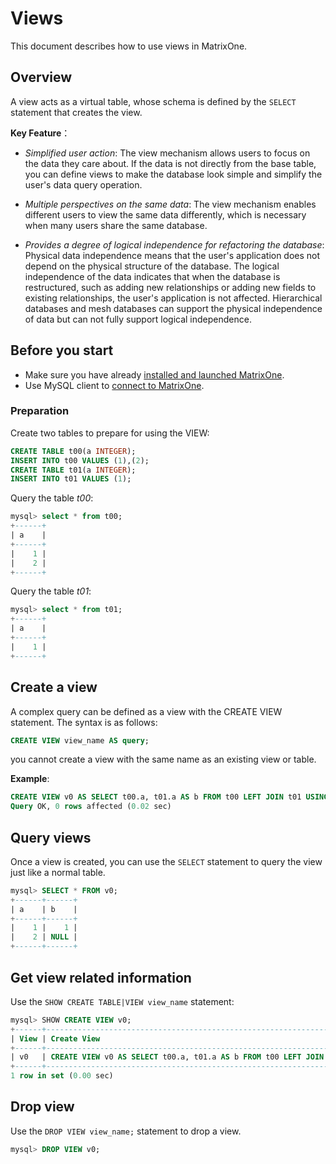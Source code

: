 # Views

This document describes how to use views in MatrixOne.

## Overview

A view acts as a virtual table, whose schema is defined by the `SELECT` statement that creates the view.

**Key Feature**：

- *Simplified user action*: The view mechanism allows users to focus on the data they care about. If the data is not directly from the base table, you can define views to make the database look simple and simplify the user's data query operation.

- *Multiple perspectives on the same data*: The view mechanism enables different users to view the same data differently, which is necessary when many users share the same database.

- *Provides a degree of logical independence for refactoring the database*: Physical data independence means that the user's application does not depend on the physical structure of the database. The logical independence of the data indicates that when the database is restructured, such as adding new relationships or adding new fields to existing relationships, the user's application is not affected. Hierarchical databases and mesh databases can support the physical independence of data but can not fully support logical independence.

## Before you start

- Make sure you have already [installed and launched MatrixOne](../../Get-Started/install-standalone-matrixone.md).
- Use MySQL client to [connect to MatrixOne](../../Get-Started/connect-to-matrixone-server.md).

### Preparation

Create two tables to prepare for using the VIEW:

```sql
CREATE TABLE t00(a INTEGER);
INSERT INTO t00 VALUES (1),(2);
CREATE TABLE t01(a INTEGER);
INSERT INTO t01 VALUES (1);
```

Query the table *t00*:

```sql
mysql> select * from t00;
+------+
| a    |
+------+
|    1 |
|    2 |
+------+
```

Query the table *t01*:

```sql
mysql> select * from t01;
+------+
| a    |
+------+
|    1 |
+------+
```

## Create a view

A complex query can be defined as a view with the CREATE VIEW statement. The syntax is as follows:

```sql
CREATE VIEW view_name AS query;
```

you cannot create a view with the same name as an existing view or table.

**Example**:

```sql
CREATE VIEW v0 AS SELECT t00.a, t01.a AS b FROM t00 LEFT JOIN t01 USING(a);
Query OK, 0 rows affected (0.02 sec)
```

## Query views

Once a view is created, you can use the `SELECT` statement to query the view just like a normal table.

```sql
mysql> SELECT * FROM v0;
+------+------+
| a    | b    |
+------+------+
|    1 |    1 |
|    2 | NULL |
+------+------+
```

## Get view related information

Use the `SHOW CREATE TABLE|VIEW view_name` statement:

```sql
mysql> SHOW CREATE VIEW v0;
+------+----------------------------------------------------------------------------+
| View | Create View                                                                |
+------+----------------------------------------------------------------------------+
| v0   | CREATE VIEW v0 AS SELECT t00.a, t01.a AS b FROM t00 LEFT JOIN t01 USING(a) |
+------+----------------------------------------------------------------------------+
1 row in set (0.00 sec)
```

## Drop view

Use the `DROP VIEW view_name;` statement to drop a view.

```sql
mysql> DROP VIEW v0;
```
